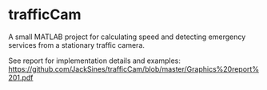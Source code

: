 # trafficCam
A small MATLAB project for calculating speed and detecting emergency services from a stationary traffic camera. 

See report for implementation details and examples:
https://github.com/JackSines/trafficCam/blob/master/Graphics%20report%201.pdf
